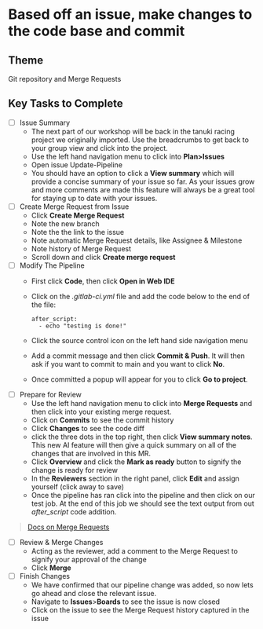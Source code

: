 # Based off an issue, make changes to the code base and commit

## Theme

Git repository and Merge Requests

## Key Tasks to Complete


* [ ] Issue Summary
  * The next part of our workshop will be back in the tanuki racing project we originally imported. Use the breadcrumbs to get back to your group view and click into the project.
  * Use the left hand navigation menu to click into **Plan>Issues**
  * Open issue Update-Pipeline
  * You should have an option to click a **View summary** which will provide a concise summary of your issue so far. As your issues grow and more comments are made this feature will always be a great tool for staying up to date with your issues.
* [ ] Create Merge Request from Issue
  * Click **Create Merge Request**
  * Note the new branch
  * Note the the link to the issue
  * Note automatic Merge Request details, like Assignee & Milestone
  * Note history of Merge Request
  * Scroll down and click **Create merge request**
* [ ] Modify The Pipeline
  * First click **Code**, then click **Open in Web IDE**
  * Click on the _.gitlab-ci.yml_ file and add the code below to the end of the file:

    ```
    after_script:
      - echo "testing is done!"
    ```

  * Click the source control icon on the left hand side navigation menu
  * Add a commit message and then click **Commit & Push**. It will then ask if you want to commit to main and you want to click **No**. 
  * Once committed a popup will appear for you to click **Go to project**.
* [ ] Prepare for Review
  * Use the left hand navigation menu to click into **Merge Requests** and then click into your existing merge request.
  * Click on **Commits** to see the commit history
  * Click **Changes** to see the code diff
  * click the three dots in the top right, then click **View summary notes**. This new AI feature will then give a quick summary on all of the changes that are involved in this MR.
  * Click **Overview** and click the **Mark as ready** button to signify the change is ready for review
  * In the **Reviewers** section in the right panel, click **Edit** and assign yourself (click away to save)
  * Once the pipeline has ran click into the pipeline and then click on our test job. At the end of this job we should see the text output from out _after_script_ code addition.

> [Docs on Merge Requests](https://docs.gitlab.com/ee/user/project/merge_requests/)

* [ ] Review & Merge Changes
  * Acting as the reviewer, add a comment to the Merge Request to signify your approval of the change
  * Click **Merge**
* [ ] Finish Changes
  * We have confirmed that our pipeline change was added, so now lets go ahead and close the relevant issue.
  * Navigate to **Issues**>**Boards** to see the issue is now closed
  * Click on the issue to see the Merge Request history captured in the issue
